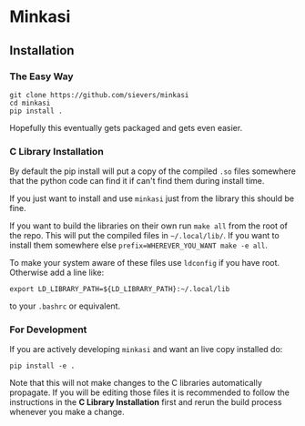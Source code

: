 # Minkasi

## Installation

### The Easy Way

```
git clone https://github.com/sievers/minkasi
cd minkasi
pip install .
```

Hopefully this eventually gets packaged and gets even easier.

### C Library Installation
By default the pip install will put a copy of the compiled `.so` files
somewhere that the python code can find it if can't find them during install time.

If you just want to install and use `minkasi` just from the library this should be fine.

If you want to build the libraries on their own run `make all` from the root of the repo.
This will put the compiled files in `~/.local/lib/`.
If you want to install them somewhere else `prefix=WHEREVER_YOU_WANT make -e all`.

To make your system aware of these files use `ldconfig` if you have root.
Otherwise add a line like:
```
export LD_LIBRARY_PATH=${LD_LIBRARY_PATH}:~/.local/lib
``` 
to your `.bashrc` or equivalent.

### For Development
If you are actively developing `minkasi` and want an live copy installed do:
```
pip install -e .
```

Note that this will not make changes to the C libraries automatically propagate.
If you will be editing those files it is recommended to follow the instructions in the **C Library Installation** first and rerun the build process whenever you make a change. 
